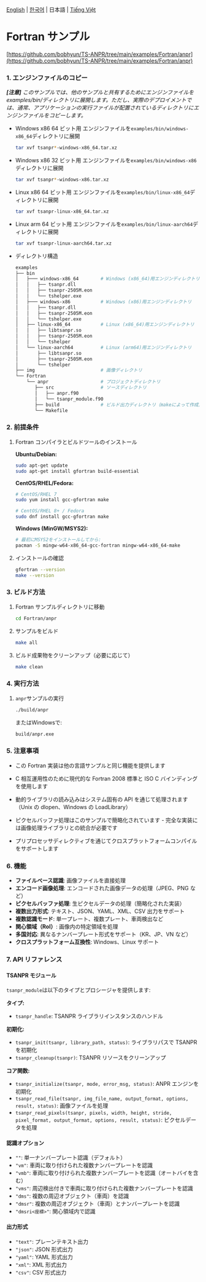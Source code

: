 [English](../../README.md) | [한국어](../ko-KR/) | 日本語 | [Tiếng Việt](../vi-VN/)

# Fortran サンプル

[https://github.com/bobhyun/TS-ANPR/tree/main/examples/Fortran/anpr](https://github.com/bobhyun/TS-ANPR/tree/main/examples/Fortran/anpr)

### 1. エンジンファイルのコピー

_**[注意]** このサンプルでは、他のサンプルと共有するためにエンジンファイルを examples/bin/ディレクトリに展開します。ただし、実際のデプロイメントでは、通常、アプリケーションの実行ファイルが配置されているディレクトリにエンジンファイルをコピーします。_

- Windows x86 64 ビット用
  エンジンファイルを`examples/bin/windows-x86_64`ディレクトリに展開
  ```sh
  tar xvf tsanpr*-windows-x86_64.tar.xz
  ```
- Windows x86 32 ビット用
  エンジンファイルを`examples/bin/windows-x86`ディレクトリに展開
  ```sh
  tar xvf tsanpr*-windows-x86.tar.xz
  ```
- Linux x86 64 ビット用
  エンジンファイルを`examples/bin/linux-x86_64`ディレクトリに展開
  ```sh
  tar xvf tsanpr-linux-x86_64.tar.xz
  ```
- Linux arm 64 ビット用
  エンジンファイルを`examples/bin/linux-aarch64`ディレクトリに展開
  ```sh
  tar xvf tsanpr-linux-aarch64.tar.xz
  ```
- ディレクトリ構造
  ```sh
  examples
  ├── bin
  │   ├─── windows-x86_64        # Windows (x86_64)用エンジンディレクトリ
  │   │   ├── tsanpr.dll
  │   │   ├── tsanpr-2505M.eon
  │   │   └── tshelper.exe
  │   ├─── windows-x86           # Windows (x86)用エンジンディレクトリ
  │   │   ├── tsanpr.dll
  │   │   ├── tsanpr-2505M.eon
  │   │   └── tshelper.exe
  │   ├── linux-x86_64           # Linux (x86_64)用エンジンディレクトリ
  │   │   ├── libtsanpr.so
  │   │   ├── tsanpr-2505M.eon
  │   │   └── tshelper
  │   └── linux-aarch64          # Linux (arm64)用エンジンディレクトリ
  │       ├── libtsanpr.so
  │       ├── tsanpr-2505M.eon
  │       └── tshelper
  ├── img                        # 画像ディレクトリ
  └── Fortran
      └── anpr                   # プロジェクトディレクトリ
         ├── src                 # ソースディレクトリ
         │   ├── anpr.f90
         │   └── tsanpr_module.f90
         ├── build               # ビルド出力ディレクトリ（makeによって作成）
         └── Makefile
  ```

### 2. 前提条件

1. Fortran コンパイラとビルドツールのインストール

   **Ubuntu/Debian:**

   ```sh
   sudo apt-get update
   sudo apt-get install gfortran build-essential
   ```

   **CentOS/RHEL/Fedora:**

   ```sh
   # CentOS/RHEL 7
   sudo yum install gcc-gfortran make

   # CentOS/RHEL 8+ / Fedora
   sudo dnf install gcc-gfortran make
   ```

   **Windows (MinGW/MSYS2):**

   ```sh
   # 最初にMSYS2をインストールしてから:
   pacman -S mingw-w64-x86_64-gcc-fortran mingw-w64-x86_64-make
   ```

2. インストールの確認

   ```sh
   gfortran --version
   make --version
   ```

### 3. ビルド方法

1. Fortran サンプルディレクトリに移動

   ```sh
   cd Fortran/anpr
   ```

2. サンプルをビルド

   ```sh
   make all
   ```

3. ビルド成果物をクリーンアップ（必要に応じて）

   ```sh
   make clean
   ```

### 4. 実行方法

1. `anpr`サンプルの実行

   ```sh
   ./build/anpr
   ```

   またはWindowsで:

   ```sh
   build/anpr.exe
   ```

### 5. 注意事項

- この Fortran 実装は他の言語サンプルと同じ機能を提供します
- C 相互運用性のために現代的な Fortran 2008 標準と ISO C バインディングを使用します
- 動的ライブラリの読み込みはシステム固有の API を通じて処理されます（Unix の dlopen、Windows の LoadLibrary）

- ピクセルバッファ処理はこのサンプルで簡略化されています - 完全な実装には画像処理ライブラリとの統合が必要です
- プリプロセッサディレクティブを通じてクロスプラットフォームコンパイルをサポートします

### 6. 機能

- **ファイルベース認識**: 画像ファイルを直接処理
- **エンコード画像処理**: エンコードされた画像データの処理（JPEG、PNG など）
- **ピクセルバッファ処理**: 生ピクセルデータの処理（簡略化された実装）
- **複数出力形式**: テキスト、JSON、YAML、XML、CSV 出力をサポート
- **複数認識モード**: 単一プレート、複数プレート、車両検出など
- **関心領域（RoI）**: 画像内の特定領域を処理
- **多国対応**: 異なるナンバープレート形式をサポート（KR、JP、VN など）
- **クロスプラットフォーム互換性**: Windows、Linux サポート

### 7. API リファレンス

#### TSANPR モジュール

`tsanpr_module`は以下のタイプとプロシージャを提供します:

**タイプ:**

- `tsanpr_handle`: TSANPR ライブラリインスタンスのハンドル

**初期化:**

- `tsanpr_init(tsanpr, library_path, status)`: ライブラリパスで TSANPR を初期化
- `tsanpr_cleanup(tsanpr)`: TSANPR リソースをクリーンアップ

**コア関数:**

- `tsanpr_initialize(tsanpr, mode, error_msg, status)`: ANPR エンジンを初期化
- `tsanpr_read_file(tsanpr, img_file_name, output_format, options, result, status)`: 画像ファイルを処理
- `tsanpr_read_pixels(tsanpr, pixels, width, height, stride, pixel_format, output_format, options, result, status)`: ピクセルデータを処理

#### 認識オプション

- `""`: 単一ナンバープレート認識（デフォルト）
- `"vm"`: 車両に取り付けられた複数ナンバープレートを認識
- `"vmb"`: 車両に取り付けられた複数ナンバープレートを認識（オートバイを含む）
- `"vms"`: 周辺検出付きで車両に取り付けられた複数ナンバープレートを認識
- `"dms"`: 複数の周辺オブジェクト（車両）を認識
- `"dmsr"`: 複数の周辺オブジェクト（車両）とナンバープレートを認識
- `"dmsri<座標>"`: 関心領域内で認識

#### 出力形式

- `"text"`: プレーンテキスト出力
- `"json"`: JSON 形式出力
- `"yaml"`: YAML 形式出力
- `"xml"`: XML 形式出力
- `"csv"`: CSV 形式出力
